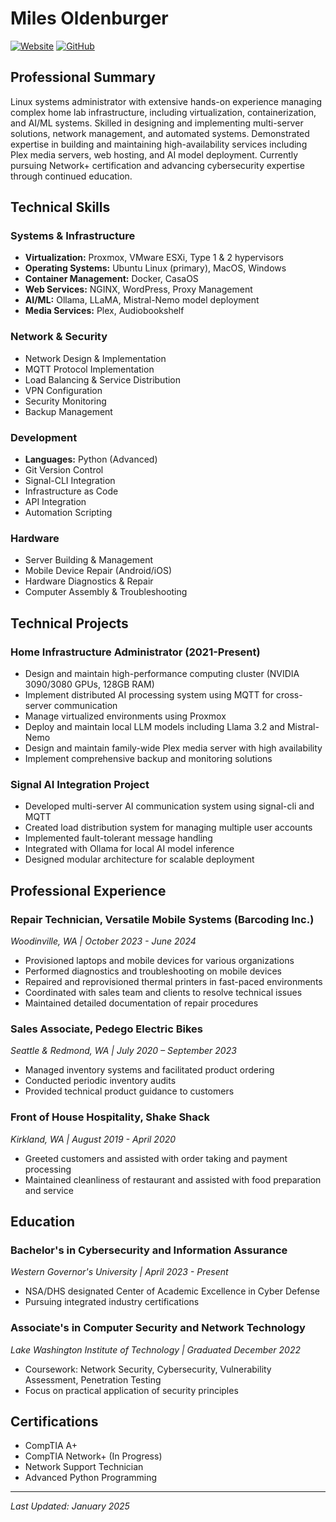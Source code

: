 # Miles Oldenburger

[![Website](https://img.shields.io/badge/Website-milesoldenburger.tech-blue)](https://milesoldenburger.tech)
[![GitHub](https://img.shields.io/badge/GitHub-60milesperhour-black)](https://github.com/60milesperhour)

## Professional Summary
Linux systems administrator with extensive hands-on experience managing complex home lab infrastructure, including virtualization, containerization, and AI/ML systems. Skilled in designing and implementing multi-server solutions, network management, and automated systems. Demonstrated expertise in building and maintaining high-availability services including Plex media servers, web hosting, and AI model deployment. Currently pursuing Network+ certification and advancing cybersecurity expertise through continued education.

## Technical Skills

### Systems & Infrastructure
- **Virtualization:** Proxmox, VMware ESXi, Type 1 & 2 hypervisors
- **Operating Systems:** Ubuntu Linux (primary), MacOS, Windows
- **Container Management:** Docker, CasaOS
- **Web Services:** NGINX, WordPress, Proxy Management
- **AI/ML:** Ollama, LLaMA, Mistral-Nemo model deployment
- **Media Services:** Plex, Audiobookshelf

### Network & Security
- Network Design & Implementation
- MQTT Protocol Implementation
- Load Balancing & Service Distribution
- VPN Configuration
- Security Monitoring
- Backup Management

### Development
- **Languages:** Python (Advanced)
- Git Version Control
- Signal-CLI Integration
- Infrastructure as Code
- API Integration
- Automation Scripting

### Hardware
- Server Building & Management
- Mobile Device Repair (Android/iOS)
- Hardware Diagnostics & Repair
- Computer Assembly & Troubleshooting

## Technical Projects

### Home Infrastructure Administrator (2021-Present)
- Design and maintain high-performance computing cluster (NVIDIA 3090/3080 GPUs, 128GB RAM)
- Implement distributed AI processing system using MQTT for cross-server communication
- Manage virtualized environments using Proxmox
- Deploy and maintain local LLM models including Llama 3.2 and Mistral-Nemo
- Design and maintain family-wide Plex media server with high availability
- Implement comprehensive backup and monitoring solutions

### Signal AI Integration Project
- Developed multi-server AI communication system using signal-cli and MQTT
- Created load distribution system for managing multiple user accounts
- Implemented fault-tolerant message handling
- Integrated with Ollama for local AI model inference
- Designed modular architecture for scalable deployment

## Professional Experience

### Repair Technician, Versatile Mobile Systems (Barcoding Inc.)
*Woodinville, WA | October 2023 - June 2024*
- Provisioned laptops and mobile devices for various organizations
- Performed diagnostics and troubleshooting on mobile devices
- Repaired and reprovisioned thermal printers in fast-paced environments
- Coordinated with sales team and clients to resolve technical issues
- Maintained detailed documentation of repair procedures

### Sales Associate, Pedego Electric Bikes
*Seattle & Redmond, WA | July 2020 – September 2023*
- Managed inventory systems and facilitated product ordering
- Conducted periodic inventory audits
- Provided technical product guidance to customers

### Front of House Hospitality, Shake Shack
*Kirkland, WA | August 2019 - April 2020*
- Greeted customers and assisted with order taking and payment processing
- Maintained cleanliness of restaurant and assisted with food preparation and service

## Education

### Bachelor's in Cybersecurity and Information Assurance
*Western Governor's University | April 2023 - Present*
- NSA/DHS designated Center of Academic Excellence in Cyber Defense
- Pursuing integrated industry certifications

### Associate's in Computer Security and Network Technology
*Lake Washington Institute of Technology | Graduated December 2022*
- Coursework: Network Security, Cybersecurity, Vulnerability Assessment, Penetration Testing
- Focus on practical application of security principles

## Certifications
- CompTIA A+
- CompTIA Network+ (In Progress)
- Network Support Technician
- Advanced Python Programming

---
*Last Updated: January 2025*
